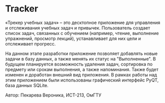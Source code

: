 # Tracker
«Трекер учебных задач» – это десктопное приложение для управления и отслеживания учебных задач и привычек. 
Пользователь создает список задач, связанных с обучением (например, чтение, выполнение упражнений, просмотр лекций), устанавливает для них цели и отслеживает прогресс. 

На данном этапе разработки приложение позволяет добавлять новые задачи в базу данных, а также менять их статус на "Выполненные". В будущем планируется возможность удаления задач, сортировка по предмету или срокам выполнения, а также напоминания. Также будет изменен и доработан внешний вид приложения. 
В рамках работы над этим приложением были использованы графический интерфейс PyQT, база данных SQLite.

Автор: Пекарева Вероника, ИСТ-213, ОмГТУ

